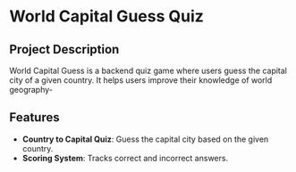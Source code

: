 # World Capital Guess Quiz

## Project Description

World Capital Guess is a backend quiz game where users guess the capital city of a given country. It helps users improve their knowledge of world geography-


## Features

- **Country to Capital Quiz**: Guess the capital city based on the given country.
- **Scoring System**: Tracks correct and incorrect answers.
